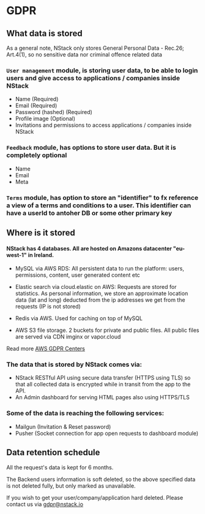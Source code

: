 # GDPR
## What data is stored
As a general note, NStack only stores General Personal Data - Rec.26; Art.4(1), so no sensitive data nor criminal offence related data

### `User management` module, is storing user data, to be able to login users and give access to applications / companies inside NStack

 - Name (Required)
 - Email (Required)
 - Password (hashed) (Required)
 - Profile image (Optional)
 - Invitations and permissions to access applications / companies inside NStack

### `Feedback` module, has options to store user data. But it is completely optional

 - Name
 - Email
 - Meta

### `Terms` module, has option to store an "identifier" to fx reference a view of a terms and conditions to a user. This identifier can have a userId to antoher DB or some other primary key


## Where is it stored

#### NStack has 4 databases. All are hosted on Amazons datacenter "eu-west-1" in Ireland.

- MySQL via AWS RDS: All persistent data to run the platform: users, permissions, content, user generated content etc

- Elastic search via cloud.elastic on AWS: Requests are stored for statistics. As personal information, we store an approximate location data (lat and long) deducted from the ip addresses we get from the requests (IP is not stored)

- Redis via AWS. Used for caching on top of MySQL

- AWS S3 file storage. 2 buckets for private and public files. All public files are served via CDN imginx or vapor.cloud

Read more [AWS GDPR Centers](https://aws.amazon.com/compliance/gdpr-center/)

### The data that is stored by NStack comes via:

- NStack RESTful API using secure data transfer (HTTPS using TLS) so that all collected data is encrypted while in transit from the app to the API.
- An Admin dashboard for serving HTML pages also using HTTPS/TLS

### Some of the data is reaching the following services:

- Mailgun (Invitation & Reset password)
- Pusher (Socket connection for app open requests to dashboard module)


## Data retention schedule
All the request's data is kept for 6 months.

The Backend users information is soft deleted, so the above specified data is not deleted fully, but only marked as unavailable.

If you wish to get your user/company/application hard deleted. Please contact us via gdpr@nstack.io

